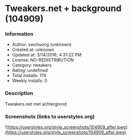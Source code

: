 # Tweakers.net + background (104909)

### Information
- Author: swchuong (unknown)
- Created at: unknown
- Updated at: 3/14/2016, 4:31:22 PM
- License: NO-REDISTRIBUTION
- Category: tweakers
- Rating: undefined
- Total installs: 174
- Weekly installs: 0


### Description
Tweakers.net met achtergrond


### Screenshots (links to userstyles.org)
![https://userstyles.org/style_screenshots/104909_after.jpeg](https://userstyles.org/style_screenshots/104909_after.jpeg)


